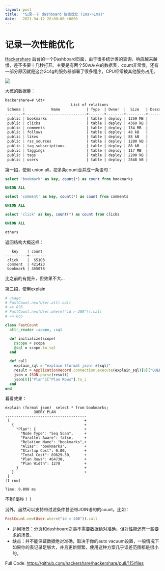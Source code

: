 ```yaml
---
layout: post
title:  "记录一下 dashboard 性能优化 (10s->1ms)"
date:   2021-04-12 20:00:00 +0800
---
```


# 记录一次性能优化

[Hackershare](https://hackershare.dev/) 后台的一个Dashboard页面，由于很多统计类的查询，响应越来越慢，差不多要十几秒打开。主要是有两个50w左右的数据表，count非常慢，还有一部分原因就是这台2c4g的服务器部署了很多程序，CPU经常被其他服务占用。

![](https://l.ruby-china.com/photo/hooopo/b769b2c6-c102-481e-9dea-0ec4908b2ff5.png!large)

大概的数据量：

```txt
hackershare=# \dt+
                              List of relations
 Schema |            Name            | Type  | Owner  |  Size   | Description
--------+----------------------------+-------+--------+---------+-------------
 public | bookmarks                  | table | deploy | 1259 MB |
 public | clicks                     | table | deploy | 4360 kB |
 public | comments                   | table | deploy | 134 MB  |
 public | follows                    | table | deploy | 48 kB   |
 public | likes                      | table | deploy | 88 kB   |
 public | rss_sources                | table | deploy | 1280 kB |
 public | tag_subscriptions          | table | deploy | 88 kB   |
 public | taggings                   | table | deploy | 117 MB  |
 public | tags                       | table | deploy | 2200 kB |
 public | users                      | table | deploy | 2848 kB |
```

第一招，使用 union all，把多条count合并成一条语句：

```sql
select 'bookmark' as key, count(*) as count from bookmarks

UNION ALL

select 'comment' as key, count(*) as count from comments

UNION ALL

select 'click' as key, count(*) as count from clicks

UNION ALL 

others

```

返回结构大概这样：

```
   key    | count
----------+--------
 click    |  65103
 comment  | 421423
 bookmark | 465078
```

比之前的有提升，但效果不大...

第二招，使用explain

```ruby
# usage
# FastCount.new(User.all).call
# => 826
# FastCount.new(User.where("id > 200")).call
# => 665

class FastCount
  attr_reader :scope, :sql

  def initialize(scope)
    @scope = scope
    @sql = scope.to_sql
  end

  def call
    explain_sql = "explain (format json) #{sql}"
    result = ApplicationRecord.connection.execute(explain_sql)[0]["QUERY PLAN"]
    json = JSON.parse(result)
    json[0]["Plan"]["Plan Rows"].to_i
  end
end

```

看看效果：

```
explain (format json)  select * from bookmarks;
             QUERY PLAN
-------------------------------------
 [                                  +
   {                                +
     "Plan": {                      +
       "Node Type": "Seq Scan",     +
       "Parallel Aware": false,     +
       "Relation Name": "bookmarks",+
       "Alias": "bookmarks",        +
       "Startup Cost": 0.00,        +
       "Total Cost": 89629.30,      +
       "Plan Rows": 464730,         +
       "Plan Width": 1278           +
     }                              +
   }                                +
 ]
(1 row)

Time: 0.898 ms
```

不到1毫秒！！

另外，居然可以支持带过滤条件甚至带JOIN语句的count，比如：

```ruby
FastCount.new(User.where("id > 200")).call
```

* 适用场景：分页和dashboard之类不需要数据绝对准确，但对性能还有一些要求的场景。
* 缺点：并不能保证数据绝对准确，取决于你的auto vacuum设置，一般情况下如果你的表记录足够大，并且更新频繁，使用这种方案几乎误差范围都是很小的。

Full Code: https://github.com/hackershare/hackershare/pull/115/files



